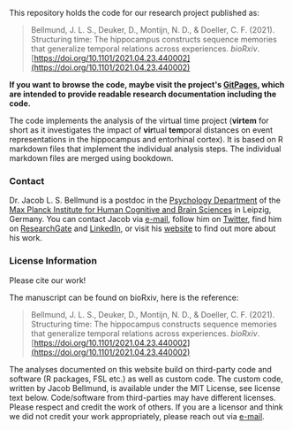 This repository holds the code for our research project published as:

>Bellmund, J. L. S., Deuker, D., Montijn, N. D., & Doeller, C. F. (2021). Structuring time: The hippocampus constructs sequence memories that generalize temporal relations across experiences. *bioRxiv*. [https://doi.org/10.1101/2021.04.23.440002](https://doi.org/10.1101/2021.04.23.440002)

**If you want to browse the code, maybe visit the project's [GitPages](https://jacbel.github.io/virtem_code/), which are intended to provide readable research documentation including the code.**

The code implements the analysis of the virtual time project (**virtem** for short as it investigates the impact of **vir**tual **tem**poral distances on event representations in the hippocampus and entorhinal cortex). It is based on R markdown files that implement the individual analysis steps. The individual markdown files are merged using bookdown. 



### Contact

Dr. Jacob L. S. Bellmund is a postdoc in the [Psychology Department](https://doellerlab.com/) of the [Max Planck Institute for Human Cognitive and Brain Sciences](https://www.cbs.mpg.de/en) in Leipzig, Germany. You can contact Jacob via [e-mail](mailto:bellmund@cbs.mpg.de), follow him on [Twitter](https://twitter.com/jacobbellmund), find him on [ResearchGate](https://www.researchgate.net/profile/Jacob-Bellmund-2) and  [LinkedIn](https://www.linkedin.com/in/jacob-bellmund), or visit his [website](https://www.jacobbellmund.com) to find out more about his work.




###  License Information

Please cite our work!  

The manuscript can be found on bioRxiv, here is the reference:  

>Bellmund, J. L. S., Deuker, D., Montijn, N. D., & Doeller, C. F. (2021). Structuring time: The hippocampus constructs sequence memories that generalize temporal relations across experiences. *bioRxiv*. [https://doi.org/10.1101/2021.04.23.440002](https://doi.org/10.1101/2021.04.23.440002)

The analyses documented on this website build on third-party code and software (R packages, FSL etc.) as well as custom code. The custom code, written by Jacob Bellmund, is available under the MIT License, see license text below. Code/software from third-parties may have different licenses. Please respect and credit the work of others. If you are a licensor and think we did not credit your work appropriately, please reach out via [e-mail](mailto:bellmund@cbs.mpg.de).